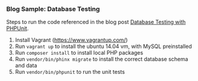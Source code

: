 ### Blog Sample:  Database Testing

Steps to run the code referenced in the blog post [Database Testing with PHPUnit](http://blog.fraserreed.com/phpunit/2015/11/13/database-testing-with-phpunit.html).

1.  Install Vagrant (https://www.vagrantup.com/)
2.  Run `vagrant up` to install the ubuntu 14.04 vm, with MySQL preinstalled
3.  Run `composer install` to install local PHP packages
4.  Run `vendor/bin/phinx migrate` to install the correct database schema and data
5.  Run `vendor/bin/phpunit` to run the unit tests